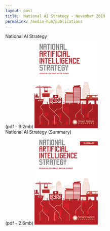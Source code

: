 ```yaml
---
layout: post
title:  National AI Strategy - November 2019
permalink: /media-hub/publications
---
```


National AI Strategy<br>(pdf - 9.2mb)
<a href="/files/publications/national-ai-strategy.pdf"><img src="/images/our-smart-nation/national-AI-strat-cover.png"></a>
<br>
National AI Strategy (Summary)<br>(pdf - 2.6mb)
<a href="/files/publications/national-ai-strategy-summary.pdf"><img src="/images/our-smart-nation/national-ai-strat-summary-cover.png"></a>
